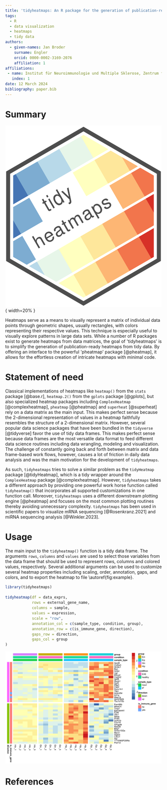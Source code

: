```yaml
---
title: 'tidyheatmaps: An R package for the generation of publication-ready heatmaps from tidy data'
tags:
  - R
  - data visualization
  - heatmaps
  - tidy data
authors:
  - given-names: Jan Broder
    surname: Engler
    orcid: 0000-0002-3169-2076
    affiliation: 1
affiliations:
 - name: Institut für Neuroimmunologie und Multiple Sklerose, Zentrum für Molekulare Neurobiologie Hamburg, Universitätsklinikum Hamburg-Eppendorf, 20251 Hamburg, Germany
   index: 1
date: 12 March 2024
bibliography: paper.bib
---
```



# Summary

![](man/figures/logo.svg){ width=20% }

Heatmaps serve as a means to visually represent a matrix of individual data points through geometric shapes, usually rectangles, with colors representing their respective values. This technique is especially useful to visually explore patterns in large data sets. While a number of R packages exist to generate heatmaps from data matrices, the goal of 'tidyheatmaps' is to simplify the generation of publication-ready heatmaps from tidy data. By offering an interface to the powerful 'pheatmap' package [@pheatmap], it allows for the effortless creation of intricate heatmaps with minimal code.

# Statement of need

Classical implementations of heatmaps like `heatmap()` from the `stats` package [@base.r], `heatmap.2()` from the `gplots` package [@gplots], but also specialized heatmap packages including `ComplexHeatmap` [@complexheatmap], `pheatmap` [@pheatmap] and `superheat` [@superheat] rely on a data matrix as the main input. This makes perfect sense because the 2-dimensional representation of values in a heatmap faithfully resembles the structure of a 2-dimensional matrix. However, several popular data science packages that have been bundled in the `tidyverse` [@tidyverse] favor the use of tidy data frames. This makes perfect sense because data frames are the most versatile data format to feed different data science routines including data wrangling, modeling and visualization. The challenge of constantly going back and forth between matrix and data frame-based work flows, however, causes a lot of friction in daily data analysis and was the main motivation for the development of `tidyheatmaps`.

As such, `tidyheatmaps` tries to solve a similar problem as the `tidyHeatmap` package [@tidyHeatmap], which is a tidy wrapper around the `ComplexHeatmap` package [@complexheatmap]. However, `tidyheatmaps` takes a different approach by providing one powerful work horse function called `tidyheatmap()` that incorporates all supported  customizations in one function call. Moreover, `tidyheatmaps` uses a different downstream plotting engine [@pheatmap] and focuses on the most common plotting routines thereby avoiding unnecessary complexity. `tidyheatmaps` has been used in scientific papers to visualize mRNA sequencing [@Rosenkranz.2021] and miRNA sequencing analysis [@Winkler.2023].

# Usage

The main input to the `tidyheatmap()` function is a tidy data frame. The arguments `rows`, `columns` and `values` are used to select those variables from the data frame that should be used to represent rows, columns and colored values, respectively. Several additional arguments can be used to customize several heatmap properties including scaling, order, annotation, gaps, and colors, and to export the heatmap to file \autoref{fig:example}.

``` r
library(tidyheatmaps)

tidyheatmap(df = data_exprs,
            rows = external_gene_name,
            columns = sample,
            values = expression,
            scale = "row",
            annotation_col = c(sample_type, condition, group),
            annotation_row = c(is_immune_gene, direction),
            gaps_row = direction,
            gaps_col = group
)
```

![A heatmap generated from the example code above.\label{fig:example}](man/figures/README-unnamed-chunk-2-1.png)

# References
